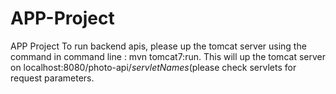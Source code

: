 # APP-Project
APP Project
To run backend apis, please up the tomcat server using the command in command line : mvn tomcat7:run. 
This will up the tomcat server on localhost:8080/photo-api/*servletNames*(please check servlets for request parameters.
